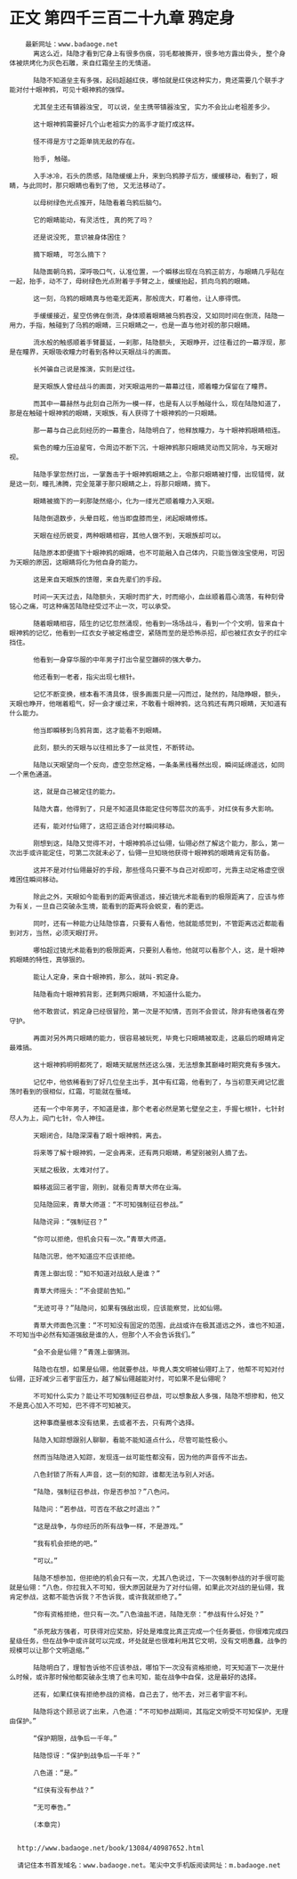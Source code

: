 # 正文 第四千三百二十九章 鸦定身
        最新网址：www.badaoge.net
          离这么近，陆隐才看到它身上有很多伤痕，羽毛都被撕开，很多地方露出骨头, 整个身体被烘烤化为灰色石雕，来自红霜垒主的无情道。
      
          陆隐不知道垒主有多强，起码超越红侠，哪怕就是红侠这种实力，竟还需要几个联手才能对付十眼神鸦，可见十眼神鸦的强悍。
      
          尤其垒主还有镇器浊宝, 可以说，垒主携带镇器浊宝, 实力不会比山老祖差多少。
      
          这十眼神鸦需要好几个山老祖实力的高手才能打成这样。
      
          怪不得是方寸之距单挑无敌的存在。
      
          抬手, 触碰。
      
          入手冰冷，石头的质感，陆隐缓缓上升，来到乌鸦脖子后方，缓缓移动，看到了，眼睛，与此同时，那只眼睛也看到了他, 又无法移动了。
      
          以母树绿色光点推开，陆隐看着乌鸦后脑勺。
      
          它的眼睛能动，有灵活性, 真的死了吗？
      
          还是说没死, 意识被身体困住？
      
          摘下眼睛, 可怎么摘下？
      
          陆隐面朝乌鸦，深呼吸口气，认准位置，一个瞬移出现在乌鸦正前方，与眼睛几乎贴在一起，抬手，动不了，母树绿色光点附着于手臂之上，缓缓抬起，抓向乌鸦的眼睛。
      
          这一刻，乌鸦的眼睛真与他毫无距离，那般庞大，盯着他，让人瘆得慌。
      
          手缓缓接近，星空仿佛在倒流，身体顺着眼睛被乌鸦吞没，又如同时间在倒流，陆隐一用力，手指，触碰到了乌鸦的眼睛，三只眼睛之一，也是一直与他对视的那只眼睛。
      
          流水般的触感顺着手臂蔓延，一刹那，陆隐额头, 天眼睁开，过往看过的一幕浮现，那是在瞳界，天眼吸收瞳力时看到各种以天眼战斗的画面。
      
          长舛骗自己说是推演，实则是过往。
      
          是天眼族人曾经战斗的画面，对天眼运用的一幕幕过往，顺着瞳力保留在了瞳界。
      
          而其中一幕赫然与此刻自己所为一模一样，也是有人以手触碰什么，现在陆隐知道了，那是在触碰十眼神鸦的眼睛，天眼族，有人获得了十眼神鸦的一只眼睛。
      
          那一幕与自己此刻经历的一幕重合，陆隐明白了，他释放瞳力，与十眼神鸦眼睛相连。
      
          紫色的瞳力压迫星穹，令周边不断下沉，十眼神鸦那只眼睛灵动而又阴冷，与天眼对视。
      
          陆隐手掌忽然打出，一掌轰击于十眼神鸦眼睛之上，令那只眼睛被打懵，出现错愕，就是这一刻，瞳孔沸腾，完全笼罩于那只眼睛之上，将那只眼睛，摘下。
      
          眼睛被摘下的一刹那陡然缩小，化为一缕光芒顺着瞳力入天眼。
      
          陆隐倒退数步，头晕目眩，他当即盘膝而坐，闭起眼睛修炼。
      
          天眼在经历蜕变，两种眼睛相容，其他人做不到，天眼族却可以。
      
          陆隐原本即便摘下十眼神鸦的眼睛，也不可能融入自己体内，只能当做浊宝使用，可因为天眼的原因，这眼睛将化为他自身的能力。
      
          这是来自天眼族的馈赠，来自先辈们的手段。
      
          时间一天天过去，陆隐额头，天眼时而扩大，时而缩小，血丝顺着眉心滴落，有种刻骨铭心之痛，可这种痛苦陆隐经受过不止一次，可以承受。
      
          随着眼睛相容，陌生的记忆忽然涌现，他看到一场场战斗，看到一个个文明，皆来自十眼神鸦的记忆，他看到一红衣女子被定格虚空，紧随而至的是恐怖杀招，却也被红衣女子的红伞挡住。
      
          他看到一身穿华服的中年男子打出令星空蹦碎的强大拳力。
      
          他还看到一老者，指尖出现七根针。
      
          记忆不断变换，根本看不清具体，很多画面只是一闪而过，陡然的，陆隐睁眼，额头，天眼也睁开，他喘着粗气，好一会才缓过来，不敢看十眼神鸦，这乌鸦还有两只眼睛，天知道有什么能力。
      
          他当即瞬移到乌鸦背面，这才能看不到眼睛。
      
          此刻，额头的天眼与以往相比多了一丝灵性，不断转动。
      
          陆隐以天眼望向一个反向，虚空忽然定格，一条条黑线蓦然出现，瞬间延绵遥远，如同一个黑色通道。
      
          这，就是自己被定住的能力。
      
          陆隐大喜，他得到了，只是不知道具体能定住何等层次的高手，对红侠有多大影响。
      
          还有，能对付仙翎了，这招正适合对付瞬间移动。
      
          刚想到这，陆隐又觉得不对，十眼神鸦杀过仙翎，仙翎必然了解这个能力，那么，第一次出手或许能定住，可第二次就未必了，仙翎一旦知晓他获得十眼神鸦的眼睛肯定有防备。
      
          这并不是对付仙翎最好的手段，那些怪鸟只要不与自己对视即可，光靠主动定格虚空很难困住瞬间移动。
      
          除此之外，天眼如今能看到的距离很遥远，接近镜光术能看到的极限距离了，应该与修为有关，一旦自己突破永生境，能看到的距离将会蜕变，看的更远。
      
          同时，还有一种能力让陆隐惊喜，只要有人看他，他就能感觉到，不管距离远近都能看到对方，当然，必须天眼打开。
      
          哪怕超过镜光术能看到的极限距离，只要别人看他，他就可以看那个人，这，是十眼神鸦眼睛的特性，真够狠的。
      
          能让人定身，来自十眼神鸦，那么，就叫-鸦定身。
      
          陆隐看向十眼神鸦背影，还剩两只眼睛，不知道什么能力。
      
          他不敢尝试，鸦定身已经很冒险，第一次是不知情，否则不会尝试，除非有绝强者在旁守护。
      
          再面对另外两只眼睛的能力，很容易被玩死，毕竟七只眼睛被取走，这最后的眼睛肯定最难搞。
      
          这十眼神鸦明明都死了，眼睛天赋居然还这么强，无法想象其巅峰时期究竟有多强大。
      
          记忆中，他依稀看到了好几位垒主出手，其中有红霜，他看到了，与当初意天阙记忆震荡时看到的很相似，红霜，可能就在蜃域。
      
          还有一个中年男子，不知道是谁，那个老者必然是第七壁垒之主，手握七根针，七针封尽人为上，阎门七针，令人神往。
      
          天眼闭合，陆隐深深看了眼十眼神鸦，离去。
      
          将来等了解十眼神鸦，一定会再来，还有两只眼睛，希望别被别人摘了去。
      
          天赋之极致，太难对付了。
      
          瞬移返回三者宇宙，刚到，就看见青草大师在业海。
      
          见陆隐回来，青草大师道：“不可知强制征召参战。”
      
          陆隐诧异：“强制征召？”
      
          “你可以拒绝，但机会只有一次。”青草大师道。
      
          陆隐沉思，他不知道应不应该拒绝。
      
          青莲上御出现：“知不知道对战敌人是谁？”
      
          青草大师摇头：“不会提前告知。”
      
          “无迹可寻？”陆隐问，如果有强敌出现，应该能察觉，比如仙翎。
      
          青草大师面色沉重：“不可知没有固定的范围，此战或许在极其遥远之外，谁也不知道，不可知当中必然有知道强敌是谁的人，但那个人不会告诉我们。”
      
          “会不会是仙翎？”青莲上御猜测。
      
          陆隐也在想，如果是仙翎，他就要参战，毕竟人类文明被仙翎盯上了，他帮不可知对付仙翎，正好减少三者宇宙压力，越了解仙翎越能对付，可如果不是仙翎呢？
      
          不可知什么实力？能让不可知强制征召参战，可以想象敌人多强，陆隐不想掺和，他又不是真心加入不可知，巴不得不可知被灭。
      
          这种事商量根本没有结果，去或者不去，只有两个选择。
      
          陆隐入知踪想跟别人聊聊，看能不能知道点什么，尽管可能性极小。
      
          然而当陆隐进入知踪，发现连一丝可能性都没有，因为他的声音传不出去。
      
          八色封锁了所有人声音，这一刻的知踪，谁都无法与别人对话。
      
          “陆隐，强制征召参战，你是否参加？”八色问。
      
          陆隐问：“若参战，可否在不敌之时退出？”
      
          “这是战争，与你经历的所有战争一样，不是游戏。”
      
          “我有机会拒绝的吧。”
      
          “可以。”
      
          陆隐不想参加，但拒绝的机会只有一次，尤其八色说过，下一次强制参战的对手很可能就是仙翎：“八色，你拉我入不可知，很大原因就是为了对付仙翎，如果此次对战的是仙翎，我肯定参战，这都不能告诉我？不告诉我，或许我就拒绝了。”
      
          “你有资格拒绝，但只有一次。”八色油盐不进，陆隐无奈：“参战有什么好处？”
      
          “杀死敌方强者，可获得对应奖励，好处是难度比真正完成一个任务要低，你很难完成四星级任务，但在战争中或许就可以完成，坏处就是也很难利用其它文明，没有文明愚蠢，战争的规模可以让那个文明退缩。”
      
          陆隐明白了，理智告诉他不应该参战，哪怕下一次没有资格拒绝，可天知道下一次是什么时候，或许那时候他都突破永生境了也未可知，能在战争中自保，这是最好的选择。
      
          还有，如果红侠有拒绝参战的资格，自己去了，他不去，对三者宇宙不利。
      
          陆隐将这个顾忌说了出来，八色道：“不可知参战期间，其指定文明受不可知保护，无理由保护。”
      
          “保护期限，战争后一千年。”
      
          陆隐惊讶：“保护到战争后一千年？”
      
          八色道：“是。”
      
          “红侠有没有参战？”
      
          “无可奉告。”
      
          (本章完)
      
      
      http://www.badaoge.net/book/13084/40987652.html
      
      请记住本书首发域名：www.badaoge.net。笔尖中文手机版阅读网址：m.badaoge.net